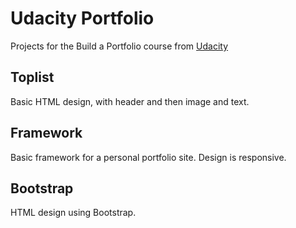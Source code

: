 # Udacity Portfolio
Projects for the Build a Portfolio course from [Udacity](https://classroom.udacity.com/nanodegrees/nd004/parts/0041345402/modules/004134540275460/lessons/2617868617/concepts/27713785570923#)

## Toplist
Basic HTML design, with header and then image and text.

## Framework
Basic framework for a personal portfolio site. Design is responsive.

## Bootstrap
HTML design using Bootstrap.

